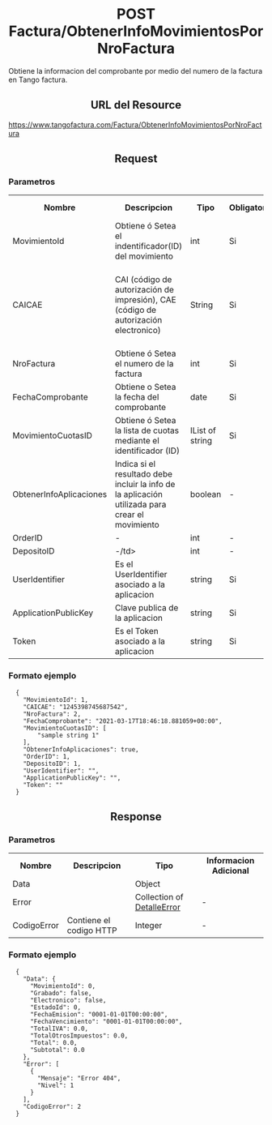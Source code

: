 <body>
  <h1 align="center">POST Factura/ObtenerInfoMovimientosPorNroFactura</h1>
  
  Obtiene la informacion del comprobante por medio del numero de la factura en Tango factura.
  
  <h2 align="center">URL del Resource</h2>
  
  https://www.tangofactura.com/Factura/ObtenerInfoMovimientosPorNroFactura
  
  <h2 align="center">Request</h2>
  
  <h3>Parametros</h3>
  <table style="width:100%;">
  <tr>
      <th>Nombre</th>
      <th>Descripcion</th>
      <th>Tipo</th>
      <th>Obligatorio</th>
      <th>Informacion Adicional</th>
  </tr>
  <tr>
      <td>MovimientoId</td>
      <td>Obtiene ó Setea el indentificador(ID) del movimiento</td>
      <td>int</td>
      <td>Si</td>
      <td></td>
  </tr>
  <tr>
      <td>CAICAE</td>
      <td>CAI (código de autorización de impresión), CAE (código de autorización electronico)</td>
      <td>String</td>
      <td>Si</td>
      <td>Lo otorga AFIP al autorizar la emisión de un comprobante por web service.</td>
  </tr>
  <tr>
      <td>NroFactura</td>
      <td>Obtiene ó Setea el numero de la factura</td>
      <td>int</td>
      <td>Si</td>
      <td>-</td>
  </tr>
  <tr>
      <td>FechaComprobante</td>
      <td>Obtiene o Setea la fecha del comprobante</td>
      <td>date</td>
      <td>Si</td>
      <td>-</td>
  </tr>
  <tr>
      <td>MovimientoCuotasID</td>
      <td>Obtiene ó Setea la lista de cuotas mediante el identificador (ID)</td>
      <td>IList of string</td>
      <td>Si</td>
      <td>-</td>
  </tr>
  <tr>
      <td>ObtenerInfoAplicaciones</td>
      <td>Indica si el resultado debe incluir la info de la aplicación utilizada para crear el movimiento</td>
      <td>boolean</td>
      <td>-</td>
      <td>-</td>
  </tr>
  <tr>
    <td>OrderID</td>
    <td>-</td>
    <td>int</td>
    <td>-</td>
    <td>-</td>
  </tr>
  <tr>
    <td>DepositoID</td>
    <td>-/td>
    <td>int</td>
    <td>-</td>
    <td>-</td>
  </tr>
  <tr>
    <td>UserIdentifier</td>
    <td>Es el UserIdentifier asociado a la aplicacion</td>
    <td>string</td>
    <td>Si</td>
    <td>-</td>
  </tr>
  <tr>
    <td>ApplicationPublicKey</td>
    <td>Clave publica de la aplicacion</td>
    <td>string</td>
    <td>Si</td>
    <td>-</td>
  </tr>
  <tr>
    <td>Token</td>
    <td>Es el Token asociado a la aplicacion</td>
    <td>string</td>
    <td>Si</td>
    <td>-</td>
  </tr>
  
  </table>
  
  <h3>Formato ejemplo</h3>
  
  ```
    {
      "MovimientoId": 1,
      "CAICAE": "1245398745687542",
      "NroFactura": 2,
      "FechaComprobante": "2021-03-17T18:46:18.881059+00:00",
      "MovimientoCuotasID": [
          "sample string 1"
      ],
      "ObtenerInfoAplicaciones": true,
      "OrderID": 1,
      "DepositoID": 1,
      "UserIdentifier": "",
      "ApplicationPublicKey": "",
      "Token": ""
    }
  ```
  
  <h2 align="center">Response</h2>
  <h3>Parametros</h3>
  <table style="width: 100%;">
      <tr>
          <th>Nombre</th>
          <th>Descripcion</th>
          <th>Tipo</th>
          <th>Informacion Adicional</th>
      </tr>
      <tr>
          <td>Data</td>
          <td></td>
          <td>Object</td>
          <td></td>
      </tr>
      <tr>
          <td>Error</td>
          <td></td>
          <td>Collection of <a href="/Guias/Tipos de datos/DetalleError.md">DetalleError</a></td>
          <td>-</td>
      </tr>
      <tr>
          <td>CodigoError</td>
          <td>Contiene el codigo HTTP</td>
          <td>Integer</td>
          <td>-</td>
      </tr>
  </table>
  <h3>Formato ejemplo</h3>
  
  ```
    {
      "Data": {
        "MovimientoId": 0,
        "Grabado": false,
        "Electronico": false,
        "EstadoId": 0,
        "FechaEmision": "0001-01-01T00:00:00",
        "FechaVencimiento": "0001-01-01T00:00:00",
        "TotalIVA": 0.0,
        "TotalOtrosImpuestos": 0.0,
        "Total": 0.0,
        "Subtotal": 0.0
      },
      "Error": [
        {
          "Mensaje": "Error 404",
          "Nivel": 1
        }
      ],
      "CodigoError": 2
    }
  ```
</body>